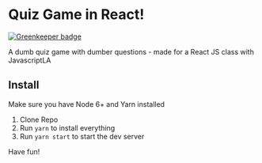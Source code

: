 # Quiz Game in React!

[![Greenkeeper badge](https://badges.greenkeeper.io/MrBenJ/quiz-game.svg)](https://greenkeeper.io/)

A dumb quiz game with dumber questions - made for a React JS class with JavascriptLA

## Install

Make sure you have Node 6+ and Yarn installed

1. Clone Repo
2. Run `yarn` to install everything
3. Run `yarn start` to start the dev server

Have fun!
